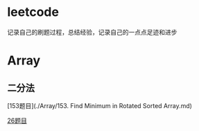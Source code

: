 # leetcode
记录自己的刷题过程，总结经验，记录自己的一点点足迹和进步


# Array

## 二分法

[153题目](./Array/153. Find Minimum in Rotated Sorted Array.md)

[26题目](https://github.com/wenxingxingxing/leetcode/blob/3611185d373806e002bcab3d1831d839ae518346/Array/26.%20Remove%20Duplicates%20from%20Sorted%20Array.md)

